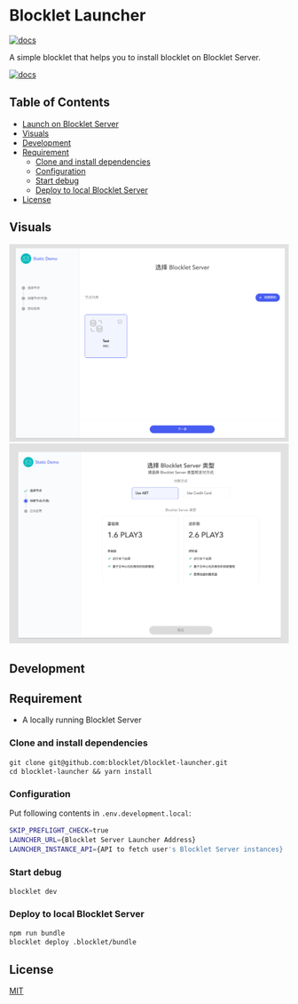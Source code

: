 # Blocklet Launcher

[![docs](https://img.shields.io/badge/powered%20by-arcblock-green.svg)](https://docs.arcblock.io)

A simple blocklet that helps you to install blocklet on Blocklet Server.

[![docs](https://img.shields.io/badge/-run%20online-blue.svg)](https://install.arcblock.io/)

## Table of Contents

- [Launch on Blocklet Server](#launch-on-blocklet-server)
- [Visuals](#visuals)
- [Development](#development)
- [Requirement](#requirement)
  - [Clone and install dependencies](#clone-and-install-dependencies)
  - [Configuration](#configuration)
  - [Start debug](#start-debug)
  - [Deploy to local Blocklet Server](#deploy-to-local-blocklet-server)
- [License](#license)

## Visuals

![select page](/screenshots/select.png)
![purchase page](/screenshots/purchase.png)

## Development

## Requirement

- A locally running Blocklet Server

### Clone and install dependencies

```shell
git clone git@github.com:blocklet/blocklet-launcher.git
cd blocklet-launcher && yarn install
```

### Configuration

Put following contents in `.env.development.local`:

```bash
SKIP_PREFLIGHT_CHECK=true
LAUNCHER_URL={Blocklet Server Launcher Address}
LAUNCHER_INSTANCE_API={API to fetch user's Blocklet Server instances}
```

### Start debug

```shell
blocklet dev
```

### Deploy to local Blocklet Server

```shell
npm run bundle
blocklet deploy .blocklet/bundle
```

## License

[MIT](LICENSE)
